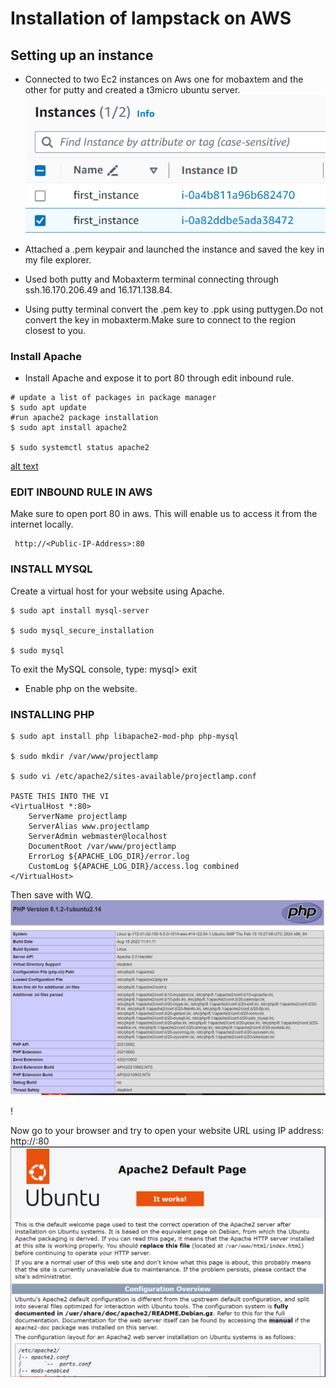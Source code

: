 # Installation of lampstack on AWS
## Setting up an instance
* Connected to two Ec2 instances on Aws one for mobaxtem and the other for putty and created a t3micro ubuntu server.
![alt text](<Images/aws capture.PNG>)
* Attached a .pem keypair and launched the instance and saved the key in my file explorer. 

* Used both putty and Mobaxterm terminal connecting through ssh.16.170.206.49 and 16.171.138.84.

- Using putty terminal convert the .pem key to .ppk using puttygen.Do not convert the key in mobaxterm.Make sure to connect to the region closest to you.
### Install Apache
- Install Apache and expose it to port 80 through edit inbound rule.
```
# update a list of packages in package manager
$ sudo apt update
#run apache2 package installation
$ sudo apt install apache2

$ sudo systemctl status apache2
```
[alt text](<Images/index capture.PNG>)
### EDIT INBOUND RULE IN AWS
Make sure to open port 80 in aws. This will enable us to access it from the internet locally.

```
 http://<Public-IP-Address>:80
```
### INSTALL MYSQL
Create a virtual host for your website using Apache.
```
$ sudo apt install mysql-server

$ sudo mysql_secure_installation

$ sudo mysql
```
To exit the MySQL console, type:
mysql> exit
- Enable php on the website. 
### INSTALLING PHP
```
$ sudo apt install php libapache2-mod-php php-mysql

$ sudo mkdir /var/www/projectlamp

$ sudo vi /etc/apache2/sites-available/projectlamp.conf

PASTE THIS INTO THE VI
<VirtualHost *:80>
    ServerName projectlamp
    ServerAlias www.projectlamp 
    ServerAdmin webmaster@localhost
    DocumentRoot /var/www/projectlamp
    ErrorLog ${APACHE_LOG_DIR}/error.log
    CustomLog ${APACHE_LOG_DIR}/access.log combined
</VirtualHost>
```
Then save with WQ.
![alt text](<Images/php capture.PNG>)

!


Now go to your browser and try to open your website URL using IP address:
http://<Public-IP-Address>:80
![alt text](<Images/ubuntu capture.PNG>)